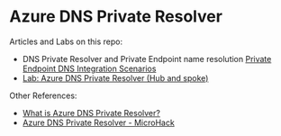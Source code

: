 # Azure DNS Private Resolver

Articles and Labs on this repo:
- DNS Private Resolver and Private Endpoint name resolution [Private Endpoint DNS Integration Scenarios](https://github.com/dmauser/PrivateLink/tree/master/DNS-Integration-Scenarios#41-azure-dns-private-resolver-preview)
- [Lab: Azure DNS Private Resolver (Hub and spoke)](https://github.com/dmauser/azure-dns-private-resolver/tree/main/adr-lab#lab-azure-dns-private-resolver-single-hubspoke)

Other References:
- [What is Azure DNS Private Resolver?](https://docs.microsoft.com/en-us/azure/dns/dns-private-resolver-overview)
- [Azure DNS Private Resolver - MicroHack](https://github.com/dawlysd/azure-dns-private-resolver-microhack)
